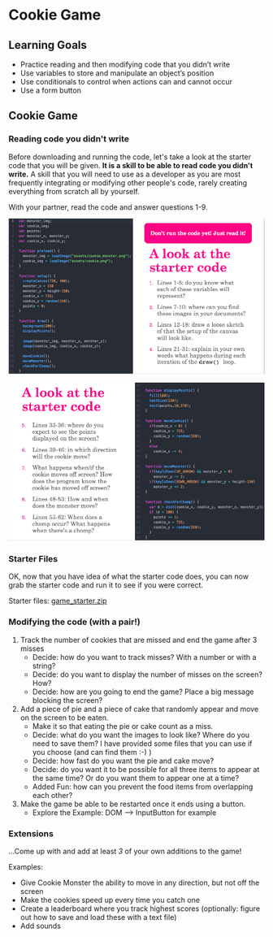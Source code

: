 # Cookie Game

## Learning Goals
- Practice reading and then modifying code that you didn’t write
- Use variables to store and manipulate an object’s position
- Use conditionals to control when actions can and cannot occur
- Use a form button

## Cookie Game

### Reading code you didn't write
Before downloading and running the code, let's take a look at the starter code that you will be given. **It is a skill to be able to read code you didn't write.** A skill that you will need to use as a developer as you are most frequently integrating or modifying other people's code, rarely creating everything from scratch all by yourself.

With your partner, read the code and answer questions 1-9.

![cookie game starter code 1/2](images/cookie_game_1.png)

![cookie game starter code 2/2](images/cookie_game_2.png)

### Starter Files
OK, now that you have idea of what the starter code does, you can now grab the starter code and run it to see if you were correct.

Starter files: [game_starter.zip](game_starter.zip)

### Modifying the code (with a pair!)
1. Track the number of cookies that are missed and end the game after 3 misses
    - Decide: how do you want to track misses? With a number or with a string?
    - Decide: do you want to display the number of misses on the screen? How?
    - Decide: how are you going to end the game? Place a big message blocking the screen?
1. Add a piece of pie and a piece of cake that randomly appear and move on the screen to be eaten.
    - Make it so that eating the pie or cake count as a miss.
    - Decide: what do you want the images to look like? Where do you need to save them? I have provided some files that you can use if you choose (and can find them :-) )
    - Decide: how fast do you want the pie and cake move?
    - Decide: do you want it to be possible for all three items to appear at the same time? Or do you want them to appear one at a time?
    - Added Fun: how can you prevent the food items from overlapping each other?
1. Make the game be able to be restarted once it ends using a button.
    - Explore the Example: DOM --> InputButton for example


### Extensions
...Come up with and add at least _3_ of your own additions to the game!

Examples:
- Give Cookie Monster the ability to move in any direction, but not off the screen
- Make the cookies speed up every time you catch one
- Create a leaderboard where you track highest scores (optionally: figure out how to save and load these with a text file)
- Add sounds
